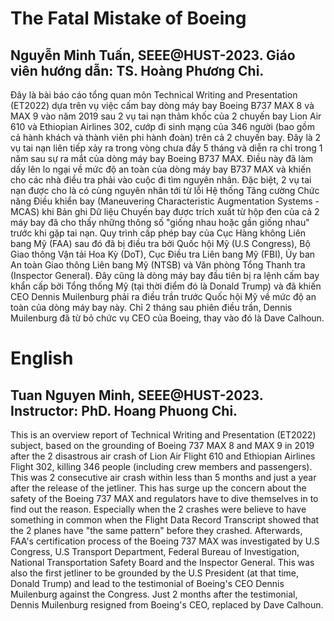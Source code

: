 # The Fatal Mistake of Boeing
## Nguyễn Minh Tuấn, SEEE@HUST-2023. Giáo viên hướng dẫn: TS. Hoàng Phương Chi.
Đây là bài báo cáo tổng quan môn Technical Writing and Presentation (ET2022) dựa trên vụ việc cấm bay dòng máy bay Boeing B737 MAX 8 và MAX 9 vào năm 2019 sau 2 vụ tai nạn thảm khốc của 2 chuyến bay Lion Air 610 và Ethiopian Airlines 302, cướp đi sinh mạng của 346 người (bao gồm cả hành khách và thành viên phi hành đoàn) trên cả 2 chuyến bay. Đây là 2 vụ tai nạn liên tiếp xảy ra trong vòng chưa đầy 5 tháng và diễn ra chỉ trong 1 năm sau sự ra mắt của dòng máy bay Boeing B737 MAX. Điều này đã làm dấy lên lo ngại về mức độ an toàn của dòng máy bay B737 MAX và khiến cho các nhà điều tra phải vào cuộc đi tìm nguyên nhân. Đặc biệt, 2 vụ tai nạn được cho là có cùng nguyên nhân tới từ lỗi Hệ thống Tăng cường Chức năng Điều khiển bay (Maneuvering Characteristic Augmentation Systems - MCAS) khi Bản ghi Dữ liệu Chuyến bay được trích xuất từ hộp đen của cả 2 máy bay đã cho thấy những thông số "giống nhau hoặc gần giống nhau" trước khi gặp tai nạn. Quy trình cấp phép bay của Cục Hàng không Liên bang Mỹ (FAA) sau đó đã bị điều tra bởi Quốc hội Mỹ (U.S Congress), Bộ Giao thông Vận tải Hoa Kỳ (DoT), Cục Điều tra Liên bang Mỹ (FBI), Ủy ban An toàn Giao thông Liên bang Mỹ (NTSB) và Văn phòng Tổng Thanh tra (Inspector General). Đây cũng là dòng máy bay đầu tiên bị ra lệnh cấm bay khẩn cấp bởi Tổng thống Mỹ (tại thời điểm đó là Donald Trump) và đã khiến CEO Dennis Muilenburg phải ra điều trần trước Quốc hội Mỹ về mức độ an toàn của dòng máy bay này. Chỉ 2 tháng sau phiên điều trần, Dennis Muilenburg đã từ bỏ chức vụ CEO của Boeing, thay vào đó là Dave Calhoun.
# English
## Tuan Nguyen Minh, SEEE@HUST-2023. Instructor: PhD. Hoang Phuong Chi.
This is an overview report of Technical Writing and Presentation (ET2022) subject, based on the grounding of Boeing 737 MAX 8 and MAX 9 in 2019 after the 2 disastrous air crash of Lion Air Flight 610 and Ethiopian Airlines Flight 302, killing 346 people (including crew members and passengers). This was 2 consecutive air crash within less than 5 months and just a year after the release of the jetliner. This has surge up the concern about the safety of the Boeing 737 MAX and regulators have to dive themselves in to find out the reason. Especially when the 2 crashes were believe to have something in common when the Flight Data Record Transcript showed that the 2 planes have "the same pattern" before they crashed. Afterwards, FAA's certification process of the Boeing 737 MAX was investigated by U.S Congress, U.S Transport Department, Federal Bureau of Investigation, National Transportation Safety Board and the Inspector General. This was also the first jetliner to be grounded by the U.S President (at that time, Donald Trump) and lead to the testimonial of Boeing's CEO Dennis Muilenburg against the Congress. Just 2 months after the testimonial, Dennis Muilenburg resigned from Boeing's CEO, replaced by Dave Calhoun.
